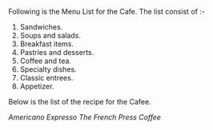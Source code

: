 Following is the Menu List for the Cafe.
The list consist of :-
1.  Sandwiches.
2.  Soups and salads.
3.  Breakfast items.
4.  Pastries and desserts.
5.  Coffee and tea.
6.  Specialty dishes.
7.  Classic entrees.
8.  Appetizer.

Below is the list of the recipe for the Cafee.

*Americano*
*Expresso*
*The French Press Coffee*
